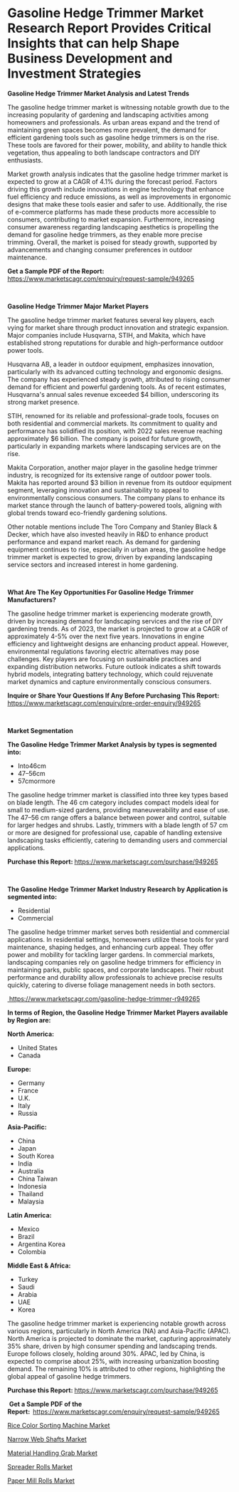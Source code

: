 <p><h1>Gasoline Hedge Trimmer Market Research Report Provides Critical Insights that can help Shape Business Development and Investment Strategies</h1></p><p><strong>Gasoline Hedge Trimmer Market Analysis and Latest Trends</strong></p>
<p><p>The gasoline hedge trimmer market is witnessing notable growth due to the increasing popularity of gardening and landscaping activities among homeowners and professionals. As urban areas expand and the trend of maintaining green spaces becomes more prevalent, the demand for efficient gardening tools such as gasoline hedge trimmers is on the rise. These tools are favored for their power, mobility, and ability to handle thick vegetation, thus appealing to both landscape contractors and DIY enthusiasts.</p><p>Market growth analysis indicates that the gasoline hedge trimmer market is expected to grow at a CAGR of 4.1% during the forecast period. Factors driving this growth include innovations in engine technology that enhance fuel efficiency and reduce emissions, as well as improvements in ergonomic designs that make these tools easier and safer to use. Additionally, the rise of e-commerce platforms has made these products more accessible to consumers, contributing to market expansion. Furthermore, increasing consumer awareness regarding landscaping aesthetics is propelling the demand for gasoline hedge trimmers, as they enable more precise trimming. Overall, the market is poised for steady growth, supported by advancements and changing consumer preferences in outdoor maintenance.</p></p>
<p><strong>Get a Sample PDF of the Report:&nbsp;</strong> <a href="https://www.marketscagr.com/enquiry/request-sample/949265?utm_campaign=2031&utm_medium=2&utm_source=Github&utm_content=ia&utm_term=11042025&utm_id=gasoline-hedge-trimmer">https://www.marketscagr.com/enquiry/request-sample/949265</a></p>
<p>&nbsp;</p>
<p><strong>Gasoline Hedge Trimmer Major Market Players</strong></p>
<p><p>The gasoline hedge trimmer market features several key players, each vying for market share through product innovation and strategic expansion. Major companies include Husqvarna, STIH, and Makita, which have established strong reputations for durable and high-performance outdoor power tools.</p><p>Husqvarna AB, a leader in outdoor equipment, emphasizes innovation, particularly with its advanced cutting technology and ergonomic designs. The company has experienced steady growth, attributed to rising consumer demand for efficient and powerful gardening tools. As of recent estimates, Husqvarna's annual sales revenue exceeded $4 billion, underscoring its strong market presence.</p><p>STIH, renowned for its reliable and professional-grade tools, focuses on both residential and commercial markets. Its commitment to quality and performance has solidified its position, with 2022 sales revenue reaching approximately $6 billion. The company is poised for future growth, particularly in expanding markets where landscaping services are on the rise.</p><p>Makita Corporation, another major player in the gasoline hedge trimmer industry, is recognized for its extensive range of outdoor power tools. Makita has reported around $3 billion in revenue from its outdoor equipment segment, leveraging innovation and sustainability to appeal to environmentally conscious consumers. The company plans to enhance its market stance through the launch of battery-powered tools, aligning with global trends toward eco-friendly gardening solutions.</p><p>Other notable mentions include The Toro Company and Stanley Black & Decker, which have also invested heavily in R&D to enhance product performance and expand market reach. As demand for gardening equipment continues to rise, especially in urban areas, the gasoline hedge trimmer market is expected to grow, driven by expanding landscaping service sectors and increased interest in home gardening.</p></p>
<p>&nbsp;</p>
<p><strong>What Are The Key Opportunities For Gasoline Hedge Trimmer Manufacturers?</strong></p>
<p><p>The gasoline hedge trimmer market is experiencing moderate growth, driven by increasing demand for landscaping services and the rise of DIY gardening trends. As of 2023, the market is projected to grow at a CAGR of approximately 4-5% over the next five years. Innovations in engine efficiency and lightweight designs are enhancing product appeal. However, environmental regulations favoring electric alternatives may pose challenges. Key players are focusing on sustainable practices and expanding distribution networks. Future outlook indicates a shift towards hybrid models, integrating battery technology, which could rejuvenate market dynamics and capture environmentally conscious consumers.</p></p>
<p><strong>Inquire or Share Your Questions If Any Before Purchasing This Report:</strong> <a href="https://www.marketscagr.com/enquiry/pre-order-enquiry/949265?utm_campaign=2031&utm_medium=2&utm_source=Github&utm_content=ia&utm_term=11042025&utm_id=gasoline-hedge-trimmer">https://www.marketscagr.com/enquiry/pre-order-enquiry/949265</a></p>
<p>&nbsp;</p>
<p><strong>Market Segmentation</strong></p>
<p><strong>The Gasoline Hedge Trimmer Market Analysis by types is segmented into:</strong></p>
<p><ul><li>Into46cm</li><li>47–56cm</li><li>57cmormore</li></ul></p>
<p><p>The gasoline hedge trimmer market is classified into three key types based on blade length. The 46 cm category includes compact models ideal for small to medium-sized gardens, providing maneuverability and ease of use. The 47–56 cm range offers a balance between power and control, suitable for larger hedges and shrubs. Lastly, trimmers with a blade length of 57 cm or more are designed for professional use, capable of handling extensive landscaping tasks efficiently, catering to demanding users and commercial applications.</p></p>
<p><strong>Purchase this Report:&nbsp;</strong><a href="https://www.marketscagr.com/purchase/949265?utm_campaign=2031&utm_medium=2&utm_source=Github&utm_content=ia&utm_term=11042025&utm_id=gasoline-hedge-trimmer">https://www.marketscagr.com/purchase/949265</a></p>
<p>&nbsp;</p>
<p><strong>The Gasoline Hedge Trimmer Market Industry Research by Application is segmented into:</strong></p>
<p><ul><li>Residential</li><li>Commercial</li></ul></p>
<p><p>The gasoline hedge trimmer market serves both residential and commercial applications. In residential settings, homeowners utilize these tools for yard maintenance, shaping hedges, and enhancing curb appeal. They offer power and mobility for tackling larger gardens. In commercial markets, landscaping companies rely on gasoline hedge trimmers for efficiency in maintaining parks, public spaces, and corporate landscapes. Their robust performance and durability allow professionals to achieve precise results quickly, catering to diverse foliage management needs in both sectors.</p></p>
<p><a href="https://www.marketscagr.com/gasoline-hedge-trimmer-r949265?utm_campaign=2031&utm_medium=2&utm_source=Github&utm_content=ia&utm_term=11042025&utm_id=gasoline-hedge-trimmer">&nbsp;https://www.marketscagr.com/gasoline-hedge-trimmer-r949265</a></p>
<p><strong>In terms of Region, the Gasoline Hedge Trimmer Market Players available by Region are:</strong></p>
<p>
    <p> <strong> North America: </strong>
        <ul>
            <li>United States</li>
            <li>Canada</li>
        </ul>
        </p> 
    <p> <strong> Europe: </strong>
        <ul>
            <li>Germany</li>
            <li>France</li>
            <li>U.K.</li>
            <li>Italy</li>
            <li>Russia</li>
        </ul>
        </p> 
    <p> <strong> Asia-Pacific: </strong>
        <ul>
            <li>China</li>
            <li>Japan</li>
            <li>South Korea</li>
            <li>India</li>
            <li>Australia</li>
            <li>China Taiwan</li>
            <li>Indonesia</li>
            <li>Thailand</li>
            <li>Malaysia</li>
        </ul>
        </p> 
    <p> <strong> Latin America: </strong>
        <ul>
            <li>Mexico</li>
            <li>Brazil</li>
            <li>Argentina Korea</li>
            <li>Colombia</li>
        </ul>
        </p> 
    <p> <strong> Middle East & Africa: </strong>
        <ul>
            <li>Turkey</li>
            <li>Saudi</li>
            <li>Arabia</li>
            <li>UAE</li>
            <li>Korea</li>
        </ul>
    </p>
    </p>
<p><p>The gasoline hedge trimmer market is experiencing notable growth across various regions, particularly in North America (NA) and Asia-Pacific (APAC). North America is projected to dominate the market, capturing approximately 35% share, driven by high consumer spending and landscaping trends. Europe follows closely, holding around 30%. APAC, led by China, is expected to comprise about 25%, with increasing urbanization boosting demand. The remaining 10% is attributed to other regions, highlighting the global appeal of gasoline hedge trimmers.</p></p>
<p><strong>Purchase this Report: </strong><a href="https://www.marketscagr.com/purchase/949265?utm_campaign=2031&utm_medium=2&utm_source=Github&utm_content=ia&utm_term=11042025&utm_id=gasoline-hedge-trimmer">https://www.marketscagr.com/purchase/949265</a></p>
<p>&nbsp;<strong>Get a Sample PDF of the Report:&nbsp;&nbsp;</strong><a href="https://www.marketscagr.com/enquiry/request-sample/949265?utm_campaign=2031&utm_medium=2&utm_source=Github&utm_content=ia&utm_term=11042025&utm_id=gasoline-hedge-trimmer">https://www.marketscagr.com/enquiry/request-sample/949265</a></p>
<p><strong></strong></p>
<p><p><a href="https://github.com/kaloyhboosh/Market-Research-Report-List-1/blob/main/rice-color-sorting-machine-market.md?utm_campaign=2031&utm_medium=2&utm_source=Github&utm_content=ia&utm_term=11042025&utm_id=gasoline-hedge-trimmer">Rice Color Sorting Machine Market</a></p><p><a href="https://github.com/mudgeadamsvx/Market-Research-Report-List-1/blob/main/narrow-web-shafts-market.md?utm_campaign=2031&utm_medium=2&utm_source=Github&utm_content=ia&utm_term=11042025&utm_id=gasoline-hedge-trimmer">Narrow Web Shafts Market</a></p><p><a href="https://github.com/lefiobakali/Market-Research-Report-List-1/blob/main/material-handling-grab-market.md?utm_campaign=2031&utm_medium=2&utm_source=Github&utm_content=ia&utm_term=11042025&utm_id=gasoline-hedge-trimmer">Material Handling Grab Market</a></p><p><a href="https://github.com/stickkinkel/Market-Research-Report-List-1/blob/main/spreader-rolls-market.md?utm_campaign=2031&utm_medium=2&utm_source=Github&utm_content=ia&utm_term=11042025&utm_id=gasoline-hedge-trimmer">Spreader Rolls Market</a></p><p><a href="https://github.com/shafriusizi/Market-Research-Report-List-1/blob/main/paper-mill-rolls-market.md?utm_campaign=2031&utm_medium=2&utm_source=Github&utm_content=ia&utm_term=11042025&utm_id=gasoline-hedge-trimmer">Paper Mill Rolls Market</a></p></p>
